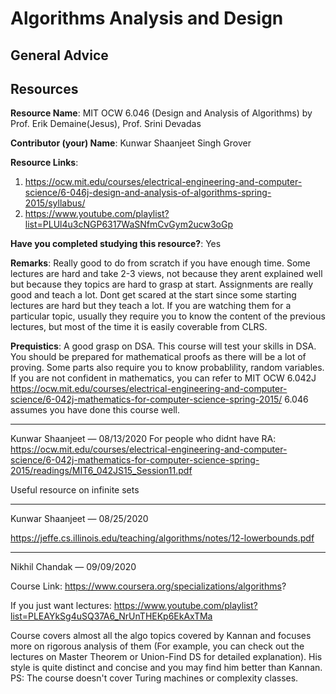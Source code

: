 # Algorithms Analysis and Design

## General Advice

## Resources

**Resource Name**: MIT OCW 6.046 (Design and Analysis of Algorithms) by Prof. Erik Demaine(Jesus), Prof. Srini Devadas

**Contributor (your) Name**: Kunwar Shaanjeet Singh Grover

**Resource Links**: 

1. https://ocw.mit.edu/courses/electrical-engineering-and-computer-science/6-046j-design-and-analysis-of-algorithms-spring-2015/syllabus/
1. https://www.youtube.com/playlist?list=PLUl4u3cNGP6317WaSNfmCvGym2ucw3oGp

**Have you completed studying this resource?**: Yes

**Remarks**: Really good to do from scratch if you have enough time. Some lectures are hard and take 2-3 views, not because they arent explained well but because they topics are hard to grasp at start. Assignments are really good and teach a lot. Dont get scared at the start since some starting lectures are hard but they teach a lot. 
If you are watching them for a particular topic, usually they require you to know the content of the previous lectures, but most of the time it is easily coverable from CLRS.

**Prequistics**: A good grasp on DSA. This course will test your skills in DSA. You should be prepared for mathematical proofs as there will be a lot of proving. Some parts also require you to know probablility, random variables. If you are not confident in mathematics, you can refer to MIT OCW 6.042J https://ocw.mit.edu/courses/electrical-engineering-and-computer-science/6-042j-mathematics-for-computer-science-spring-2015/ 6.046 assumes you have done this course well.

---

Kunwar Shaanjeet — 08/13/2020
For people who didnt have RA: https://ocw.mit.edu/courses/electrical-engineering-and-computer-science/6-042j-mathematics-for-computer-science-spring-2015/readings/MIT6_042JS15_Session11.pdf

Useful resource on infinite sets

---

Kunwar Shaanjeet — 08/25/2020

https://jeffe.cs.illinois.edu/teaching/algorithms/notes/12-lowerbounds.pdf

--- 

Nikhil Chandak — 09/09/2020

Course Link: https://www.coursera.org/specializations/algorithms?

If you just want lectures: https://www.youtube.com/playlist?list=PLEAYkSg4uSQ37A6_NrUnTHEKp6EkAxTMa

Course covers almost all the algo topics covered by Kannan and focuses more on rigorous analysis of them (For example, you can check out the lectures on Master Theorem or Union-Find DS for detailed explanation). His style is quite distinct and concise and you may find him better than Kannan. 
PS: The course doesn't cover Turing machines or complexity classes.
